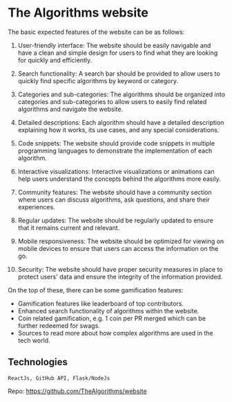# The Algorithms website

The basic expected features of the website can be as follows:

1. User-friendly interface: 
The website should be easily navigable and have a clean and simple design for users to find what they are looking for quickly and efficiently.

2. Search functionality: 
A search bar should be provided to allow users to quickly find specific algorithms by keyword or category.

3. Categories and sub-categories: 
The algorithms should be organized into categories and sub-categories to allow users to easily find related algorithms and navigate the website.

4. Detailed descriptions: 
Each algorithm should have a detailed description explaining how it works, its use cases, and any special considerations.

5. Code snippets: 
The website should provide code snippets in multiple programming languages to demonstrate the implementation of each algorithm.

6. Interactive visualizations: 
Interactive visualizations or animations can help users understand the concepts behind the algorithms more easily.

7. Community features: 
The website should have a community section where users can discuss algorithms, ask questions, and share their experiences.

8. Regular updates: 
The website should be regularly updated to ensure that it remains current and relevant.

9. Mobile responsiveness: 
The website should be optimized for viewing on mobile devices to ensure that users can access the information on the go.

10. Security: 
The website should have proper security measures in place to protect users' data and ensure the integrity of the information provided.

On the top of these, there can be some gamification features:

- Gamification features like leaderboard of top contributors.
- Enhanced search functionality of algorithms within the website.
- Coin related gamification, e.g. 1 coin per PR merged which can be further redeemed for swags.
- Sources to read more about how complex algorithms are used in the tech world.

## Technologies
`
ReactJs, GitHub API, Flask/NodeJs
`

Repo: https://github.com/TheAlgorithms/website
